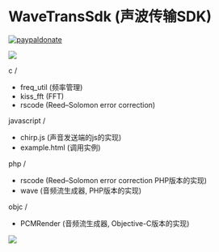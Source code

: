 WaveTransSdk (声波传输SDK)
============

[![paypaldonate](https://www.paypalobjects.com/en_GB/i/btn/btn_donate_SM.gif)](https://www.paypal.com/cgi-bin/webscr?cmd=_s-xclick&hosted_button_id=VW7YCWNMQ7ZXY)

![](http://image.sinastorage.com/donate.png)


c /
- freq_util (频率管理)
- kiss_fft (FFT)
- rscode (Reed–Solomon error correction)

javascript /
- chirp.js (声音发送端的js的实现)
- example.html (调用实例)

php /
- rscode (Reed–Solomon error correction PHP版本的实现)
- wave (音频流生成器, PHP版本的实现)

objc /
- PCMRender (音频流生成器, Objective-C版本的实现)




[![](http://service.t.sina.com.cn/widget/qmd/1656360925/02781ba4/4.png)](http://weibo.com/smcz)
